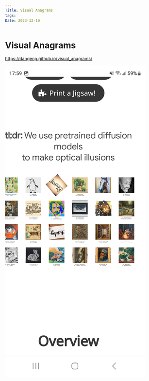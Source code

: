 ```yaml
---
Title: Visual Anagrams
tags: 
Date: 2023-12-10
---
```


# Visual Anagrams
https://dangeng.github.io/visual_anagrams/

![](../_asset/Screenshot_20231210_175908_Brave.jpg)